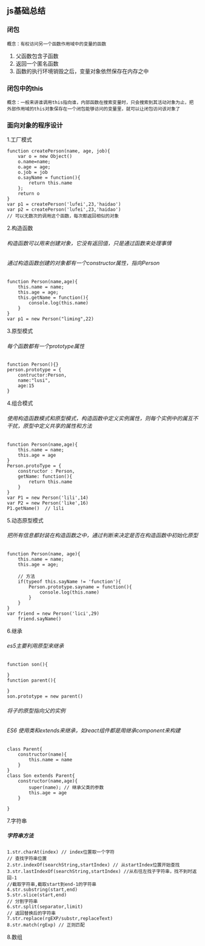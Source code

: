 ## js基础总结

### 闭包
    概念：有权访问另一个函数作用域中的变量的函数
1. 父函数包含子函数
2. 返回一个匿名函数
3. 函数的执行环境销毁之后，变量对象依然保存在内存之中
### 闭包中的this
    概念：一般来讲谁调用this指向谁，内部函数在搜索变量时，只会搜索到其活动对象为止，把外部作用域的this对象保存在一个闭包能够访问的变量里，就可以让闭包访问该对象了

### 面向对象的程序设计
1.工厂模式

    function createPerson(name, age, job){
        var o = new Object()
        o.name=name;
        o.age = age;
        o.job = job
        o.sayName = function(){
            return this.name
        };
        return o
    }
    var p1 = createPerson('lufei',23,'haidao')
    var p2 = createPerson('lufei',23,'haidao')
    // 可以无数次的调用这个函数，每次都返回相似的对象
2.构造函数
###### 构造函数可以用来创建对象，它没有返回值，只是通过函数来处理事情
###### 通过构造函数创建的对象都有一个constructor属性，指向Person
    function Person(name,age){
        this.name = name;
        this.age = age;
        this.getName = function(){
            console.log(this.name)
        }
    }
    var p1 = new Person("liming",22)
    

3.原型模式
###### 每个函数都有一个prototype属性
    function Person(){}    
    person.prototype = {
        contructor:Person,
        name:"lusi",
        age:15
    }

4.组合模式
###### 使用构造函数模式和原型模式，构造函数中定义实例属性，则每个实例中的属互不干扰，原型中定义共享的属性和方法
    function Person(name,age){
        this.name = name;
        this.age = age 
    }
    Person.protoType = {
        constructor : Person,
        getName: function(){
            return this.name
        }
    }
    var P1 = new Person('lili',14)
    var P2 = new Person('like',16)
    P1.getName()  // lili
5.动态原型模式
###### 把所有信息都封装在构造函数之中，通过判断来决定是否在构造函数中初始化原型
    function Person(name, age){
        this.name = name;
        this.age = age;

        // 方法
        if(typeof this.sayName != 'function'){
            Person.prototype.sayname = function(){
                console.log(this.name)
            }
        }
    }
    var friend = new Person('lici',29)
        friend.sayName()
6.继承
###### es5主要利用原型来继承
    function son(){

    }
    function parent(){

    }
    son.prototype = new parent()
###### 将子的原型指向父的实例

###### ES6 使用类和extends来继承，如react组件都是用继承component来构建
    class Parent{
        constructor(name){
            this.name = name
        }
    }
    class Son extends Parent{
        constructor(name,age){
            super(name); // 继承父类的参数
            this.age = age 
        }

    }
7.字符串
##### 字符串方法
    1.str.charAt(index) // index位置取一个字符
    // 查找字符串位置
    2.str.indexOf(searchString,startIndex) // 从startIndex位置开始查找
    3.str.lastIndexOf(searchString,startIndex) //从右往左找子字符串，找不到时返回-1
    //截取字符串,截取start到end-1的字符串
    4.str.substring(start,end) 
    5.str.slice(start,end)
    // 分割字符串
    6.str.split(separator,limit) 
    // 返回替换后的字符串
    7.str.replace(rgEXP/substr,replaceText) 
    8.str.match(rgExp) // 正则匹配

8.数组
    